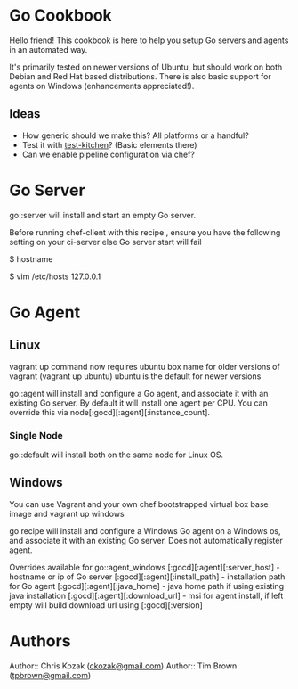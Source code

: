 # Go Cookbook

Hello friend! This cookbook is here to help you setup Go servers and agents
in an automated way. 

It's primarily tested on newer versions of Ubuntu, but should work on both Debian and Red Hat based distributions.  There is also basic support for agents on Windows (enhancements appreciated!).


## Ideas

- How generic should we make this? All platforms or a handful?
- Test it with [test-kitchen](https://github.com/opscode/test-kitchen)? (Basic elements there)
- Can we enable pipeline configuration via chef?

# Go Server

go::server will install and start an empty Go server.

Before running chef-client with this recipe , ensure you have the
following setting on your ci-server else Go server start will fail

$ hostname 
<server-hostname>

$ vim /etc/hosts
127.0.0.1 <server-hostname>

# Go Agent

## Linux
vagrant up command now requires ubuntu box name for older versions of vagrant (vagrant up ubuntu)
ubuntu is the default for newer versions

go::agent will install and configure a Go agent, and associate it with an existing Go server.  By default it will install one agent per CPU.  You can override this via node[:gocd][:agent][:instance_count].
### Single Node
go::default will install both on the same node for Linux OS.

## Windows

You can use Vagrant and your own chef bootstrapped virtual box base image and vagrant up windows

go recipe will install and configure a Windows Go agent on a Windows os, and associate it with an existing Go server.  Does not automatically register agent.

Overrides available for go::agent_windows
[:gocd][:agent][:server_host] - hostname or ip of Go server
[:gocd][:agent][:install_path] - installation path for Go agent
[:gocd][:agent][:java_home] - java home path if using existing java installation
[:gocd][:agent][:download_url] - msi for agent install, if left empty will build download url using [:gocd][:version]

# Authors
Author:: Chris Kozak (<ckozak@gmail.com>)
Author:: Tim Brown (<tpbrown@gmail.com>)
